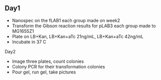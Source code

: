 Day1
---
* Nanospec on the fLAB1 each group made on week2
* Transform the Gibson reaction results for pLAB3 each group made to MG1655Z1
* Plate on LB+Kan, LB+Kan+aTc 21ng/mL, LB+Kan+aTc 42ng/mL
* Incubate in 37 C

Day2
* Image three plates, count colonies
* Colony PCR for their transformation colonies
* Pour gel, run gel, take pictures
